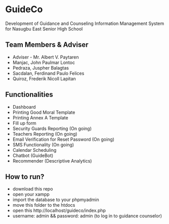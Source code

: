 # GuideCo 
Development of Guidance and Counseling Information Management System for Nasugbu East Senior High School
## Team Members & Adviser
- Adviser - Mr. Albert V. Paytaren
- Manjac, John Paulmar Lontoc
- Pedraza, Juspher Balagtas
- Sacdalan, Ferdinand Paulo Felices
- Quiroz, Frederik Nicoll Lapitan
## Functionalities
- Dashboard
- Printing Good Moral Template
- Printing Annex A Template
- Fill up form
- Security Guards Reporting (On going)
- Teachers Reporting (On going)
- Email Verification for Reset Password (On going)
- SMS Functionality (On going)
- Calendar Scheduling
- Chatbot (GuideBot)
- Recommender (Descriptive Analytics)
## How to run?
- download this repo
- open your xampp
- import the database to your phpmyadmin
- move this folder to the htdocs
- open this http://localhost/guideco/index.php
- username: admin && password: admin (to log in to guidance counselor)
